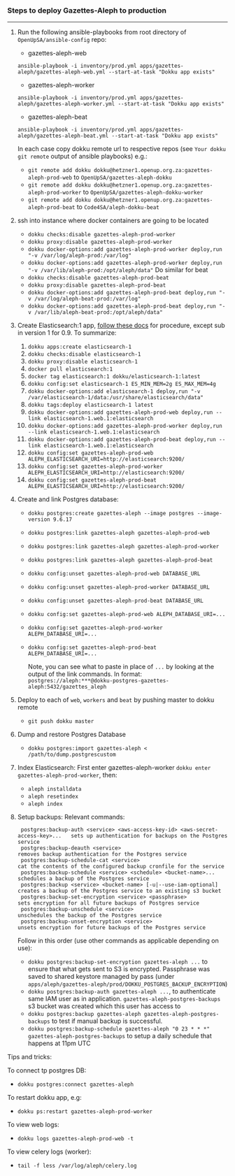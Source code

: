 ### Steps to deploy Gazettes-Aleph to production
________________________________________________

1. Run the following ansible-playbooks from root directory of `OpenUpSA/ansible-config` repo:
   - gazettes-aleph-web
   ```shell script
   ansible-playbook -i inventory/prod.yml apps/gazettes-aleph/gazettes-aleph-web.yml --start-at-task "Dokku app exists"
   ```
   - gazettes-aleph-worker
   ```shell script
   ansible-playbook -i inventory/prod.yml apps/gazettes-aleph/gazettes-aleph-worker.yml --start-at-task "Dokku app exists"
   ```
   - gazettes-aleph-beat
   ```shell script
   ansible-playbook -i inventory/prod.yml apps/gazettes-aleph/gazettes-aleph-beat.yml --start-at-task "Dokku app exists"
   ```
   In each case copy dokku remote url to respective repos (see `Your dokku git remote` output of ansible playbooks)
   e.g.:
     - `git remote add dokku dokku@hetzner1.openup.org.za:gazettes-aleph-prod-web` to `OpenUpSA/gazettes-aleph-dokku`
     - `git remote add dokku dokku@hetzner1.openup.org.za:gazettes-aleph-prod-worker` to `OpenUpSA/gazettes-aleph-dokku-worker`
     - `git remote add dokku dokku@hetzner1.openup.org.za:gazettes-aleph-prod-beat` to `Code4SA/aleph-dokku-beat`
2. ssh into instance where docker containers are going to be located
   - `dokku checks:disable gazettes-aleph-prod-worker`
   - `dokku proxy:disable gazettes-aleph-prod-worker`
   - `dokku docker-options:add gazettes-aleph-prod-worker deploy,run "-v /var/log/aleph-prod:/var/log"`
   - `dokku docker-options:add gazettes-aleph-prod-worker deploy,run "-v /var/lib/aleph-prod:/opt/aleph/data"`
   Do similar for beat
   - `dokku checks:disable gazettes-aleph-prod-beat`
   - `dokku proxy:disable gazettes-aleph-prod-beat`
   - `dokku docker-options:add gazettes-aleph-prod-beat deploy,run "-v /var/log/aleph-beat-prod:/var/log"`
   - `dokku docker-options:add gazettes-aleph-prod-beat deploy,run "-v /var/lib/aleph-beat-prod:/opt/aleph/data"`


3. Create Elasticsearch:1 app, [follow these docs](https://github.com/OpenUpSA/elasticsearch-0.90) for procedure,
   except sub in version 1 for 0.9. To summarize:
   1. `dokku apps:create elasticsearch-1`
   2. `dokku checks:disable elasticsearch-1`
   3. `dokku proxy:disable elasticsearch-1`
   4. `docker pull elasticsearch:1`
   5. `docker tag elasticsearch:1 dokku/elasticsearch-1:latest`
   6. `dokku config:set elasticsearch-1 ES_MIN_MEM=2g ES_MAX_MEM=4g`
   7. `dokku docker-options:add elasticsearch-1 deploy,run "-v /var/elasticsearch-1/data:/usr/share/elasticsearch/data"`
   8. `dokku tags:deploy elasticsearch-1 latest`
   9. `dokku docker-options:add gazettes-aleph-prod-web deploy,run --link elasticsearch-1.web.1:elasticsearch`
   10. `dokku docker-options:add gazettes-aleph-prod-worker deploy,run --link elasticsearch-1.web.1:elasticsearch`
   11. `dokku docker-options:add gazettes-aleph-prod-beat deploy,run --link elasticsearch-1.web.1:elasticsearch`
   11. `dokku config:set gazettes-aleph-prod-web ALEPH_ELASTICSEARCH_URI=http://elasticsearch:9200/`
   12. `dokku config:set gazettes-aleph-prod-worker ALEPH_ELASTICSEARCH_URI=http://elasticsearch:9200/`
   12. `dokku config:set gazettes-aleph-prod-beat ALEPH_ELASTICSEARCH_URI=http://elasticsearch:9200/`

4. Create and link Postgres database:
      - `dokku postgres:create gazettes-aleph --image postgres --image-version 9.6.17`   
      - `dokku postgres:link gazettes-aleph gazettes-aleph-prod-web`
      - `dokku postgres:link gazettes-aleph gazettes-aleph-prod-worker`
      - `dokku postgres:link gazettes-aleph gazettes-aleph-prod-beat`
      - `dokku config:unset gazettes-aleph-prod-web DATABASE_URL`
      - `dokku config:unset gazettes-aleph-prod-worker DATABASE_URL`
      - `dokku config:unset gazettes-aleph-prod-beat DATABASE_URL`
      - `dokku config:set gazettes-aleph-prod-web ALEPH_DATABASE_URI=...`
      - `dokku config:set gazettes-aleph-prod-worker ALEPH_DATABASE_URI=...`
      - `dokku config:set gazettes-aleph-prod-beat ALEPH_DATABASE_URI=...`
        
        Note, you can see what to paste in place of `...` by looking at the output of the link commands.
        In format: `postgres://aleph:***@dokku-postgres-gazettes-aleph:5432/gazettes_aleph`

5. Deploy to each of `web`, `workers` and `beat` by pushing master to dokku remote
   - `git push dokku master`

6. Dump and restore Postgres Database
   - `dokku postgres:import gazettes-aleph < /path/to/dump.postgrescustom`

7. Index Elasticsearch:
   First enter gazettes-aleph-worker `dokku enter gazettes-aleph-prod-worker`, then:
   - `aleph installdata`
   - `aleph resetindex`
   - `aleph index`

8. Setup backups:
   Relevant commands:
   ```shell script
    postgres:backup-auth <service> <aws-access-key-id> <aws-secret-access-key>...   sets up authentication for backups on the Postgres service
    postgres:backup-deauth <service>                                                removes backup authentication for the Postgres service
    postgres:backup-schedule-cat <service>                                          cat the contents of the configured backup cronfile for the service
    postgres:backup-schedule <service> <schedule> <bucket-name>...                  schedules a backup of the Postgres service
    postgres:backup <service> <bucket-name> [-u|--use-iam-optional]                 creates a backup of the Postgres service to an existing s3 bucket
    postgres:backup-set-encryption <service> <passphrase>                           sets encryption for all future backups of Postgres service
    postgres:backup-unschedule <service>                                            unschedules the backup of the Postgres service
    postgres:backup-unset-encryption <service>                                      unsets encryption for future backups of the Postgres service
    ```
    Follow in this order (use other commands as applicable depending on use):
    - `dokku postgres:backup-set-encryption gazettes-aleph ...` to ensure that what gets sent to S3 is encrypted. Passphrase was saved to shared keystore managed by pass (under `apps/aleph/gazettes-aleph/prod/DOKKU_POSTGRES_BACKUP_ENCRYPTION`)
    - `dokku postgres:backup-auth gazettes-aleph ...`, to authenticate same IAM user as in application. `gazettes-aleph-postgres-backups` s3 bucket was created which this user has access to
    - `dokku postgres:backup gazettes-aleph gazettes-aleph-postgres-backups` to test if manual backup is successful.
    - `dokku postgres:backup-schedule gazettes-aleph "0 23 * * *" gazettes-aleph-postgres-backups` to setup a daily schedule that happens at 11pm UTC


Tips and tricks:

To connect tp postgres DB:
  - `dokku postgres:connect gazettes-aleph`

To restart dokku app, e.g:
  - `dokku ps:restart gazettes-aleph-prod-worker`

To view web logs:
 - `dokku logs gazettes-aleph-prod-web -t`

To view celery logs (worker):
  - `tail -f less /var/log/aleph/celery.log`
